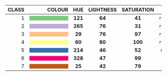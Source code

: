 | CLASS |                                                                                                                        COLOUR |   HUE   | LIGHTNESS | SATURATION |              RGB              |
| ----: | ----------------------------------------------------------------------------------------------------------------------------: | :-----: | :-------: | :--------: | :---------------------------: |
|     1 | <img src="https://jsndyks.github.io/sg2047/img/blank.gif" width="125" height="15" style="background-color:rgb(127,201,127)"/> | **121** |  **64**   |   **41**   | <code>rgb(127,201,127)</code> |
|     2 | <img src="https://jsndyks.github.io/sg2047/img/blank.gif" width="125" height="15" style="background-color:rgb(190,174,212)"/> | **265** |  **76**   |   **31**   | <code>rgb(190,174,212)</code> |
|     3 | <img src="https://jsndyks.github.io/sg2047/img/blank.gif" width="125" height="15" style="background-color:rgb(253,192,134)"/> | **29**  |  **76**   |   **97**   | <code>rgb(253,192,134)</code> |
|     4 | <img src="https://jsndyks.github.io/sg2047/img/blank.gif" width="125" height="15" style="background-color:rgb(255,255,153)"/> | **60**  |  **80**   |  **100**   | <code>rgb(255,255,153)</code> |
|     5 |  <img src="https://jsndyks.github.io/sg2047/img/blank.gif" width="125" height="15" style="background-color:rgb(56,108,176)"/> | **214** |  **46**   |   **52**   | <code>rgb(56,108,176)</code>  |
|     6 |   <img src="https://jsndyks.github.io/sg2047/img/blank.gif" width="125" height="15" style="background-color:rgb(240,2,127)"/> | **328** |  **47**   |   **99**   |  <code>rgb(240,2,127)</code>  |
|     7 |   <img src="https://jsndyks.github.io/sg2047/img/blank.gif" width="125" height="15" style="background-color:rgb(191,91,23)"/> | **25**  |  **42**   |   **79**   |  <code>rgb(191,91,23)</code>  |

<!---
{
{class:1,r:127,g:201,b:127, hue:121, sat:41, val:64},
{class:2,r:190,g:174,b:212, hue:265, sat:31, val:76},
{class:3,r:253,g:192,b:134, hue:29, sat:97, val:76},
{class:4,r:255,g:255,b:153, hue:60, sat:100, val:80},
{class:5,r:56,g:108,b:176, hue:214, sat:52, val:46},
{class:6,r:240,g:2,b:127, hue:328, sat:99, val:47},
{class:7,r:191,g:91,b:23, hue:25, sat:79, val:42}

}
--->
